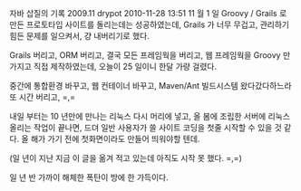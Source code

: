자바 삽질의 기록 2009.11
drypot 2010-11-28 13:51
11 월 1 일 Groovy / Grails 로 만든 프로토타입 사이트를 돌리는데는 성공하였는데,
Grails 가 너무 무겁고, 관리하기 힘든 문제를 일으켜서, 걍 내버리기로 했다.

Grails 버리고, ORM 버리고, 결국 모든 프레임웍을 버리고,
웹 프레임웍을 Groovy 만 가지고 직접 제작하였는데,
오늘이 25 일이니 한달 가량 걸렸다.

중간에 통합환경 바꾸고, 웹 컨테이너 바꾸고,
Maven/Ant 빌드시스템 왔다갔다하느라 또 시간 버리고, =,=

내일 부터는 10 년만에 만나는 리눅스 다시 머리에 넣고,
올 봄에 조립한 서버에 리눅스 올리는 작업이 끝나면,
드뎌 일반 사용자가 쓸 사이트 코딩을 첫줄 시작할 수 있을 것 같다.
올 해가 가기 전에 첫화면이라도 만들어 띄워야할 텐데.

(일 년이 지난 지금 이 글을 옮겨 적고 있는데 아직도 시작 못 했다. =,=)

일 년 반 가까이 해체한 폭탄이 방에 한 가득이다.